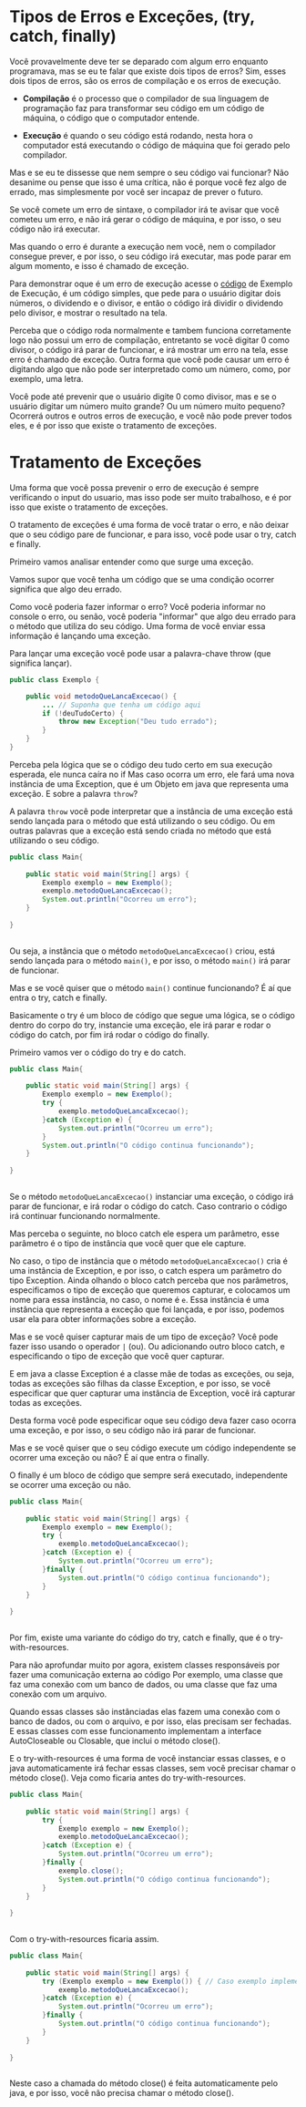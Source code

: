 # Tipos de Erros e Exceções, (try, catch, finally)

Você provavelmente deve ter se deparado com algum erro enquanto programava, mas se eu te falar que existe dois tipos de erros?
Sim, esses dois tipos de erros, são os erros de compilação e os erros de execução.

* **Compilação** é o processo que o compilador de sua linguagem de programação faz para transformar seu código em um código de máquina,
o código que o computador entende.

* **Execução** é quando o seu código está rodando, nesta hora o computador está executando o código de máquina que foi gerado pelo compilador.


Mas e se eu te dissesse que nem sempre o seu código vai funcionar? Não desanime ou pense que isso é uma crítica, não é porque você fez algo de errado, mas simplesmente 
por você ser incapaz de prever o futuro.

Se você comete um erro de sintaxe, o compilador irá te avisar que você cometeu um erro, e não irá gerar o código de máquina, e por isso, o seu código não irá executar.

Mas quando o erro é durante a execução nem você, nem o compilador consegue prever, e por isso, o seu código irá executar, mas pode parar em algum momento, e isso é chamado de exceção.

Para demonstrar oque é um erro de execução acesse o [código](https://github.com/JaaumG/Aulas-Java/blob/main/src/main/java/dev/joaoguilherme/decimaprimeiraaula/ExemploExecucaoComExcecao.java)
de Exemplo de Execução, é um código simples, que pede para o usuário digitar dois números,
o dividendo e o divisor, e então o código irá dividir o dividendo pelo divisor, e mostrar o resultado na tela.

Perceba que o código roda normalmente e tambem funciona corretamente logo não possui um erro de compilação, entretanto
se você digitar 0 como divisor, o código irá parar de funcionar, e irá mostrar um erro na tela, esse erro é chamado de exceção.
Outra forma que você pode causar um erro é digitando algo que não pode ser interpretado como um número, como, por exemplo, uma letra.

Você pode até prevenir que o usuário digite 0 como divisor, mas e se o usuário digitar um número muito grande? Ou um número muito pequeno?
Ocorrerá outros e outros erros de execução, e você não pode prever todos eles, e é por isso que existe o tratamento de exceções.

# Tratamento de Exceções

Uma forma que você possa prevenir o erro de execução é sempre verificando o input do usuario, mas isso pode ser muito trabalhoso, e é por isso que existe o tratamento de exceções.

O tratamento de exceções é uma forma de você tratar o erro, e não deixar que o seu código pare de funcionar, e para isso, você pode usar o try, catch e finally.

Primeiro vamos analisar entender como que surge uma exceção.

Vamos supor que você tenha um código que se uma condição ocorrer significa que algo deu errado.

Como você poderia fazer informar o erro? Você poderia informar no console o erro, ou senão, você poderia "informar" que algo deu errado para o método que utiliza do seu código.
Uma forma de você enviar essa informação é lançando uma exceção. 

Para lançar uma exceção você pode usar a palavra-chave throw (que significa lançar).

```java
public class Exemplo {

    public void metodoQueLancaExcecao() {
        ... // Suponha que tenha um código aqui
        if (!deuTudoCerto) {
            throw new Exception("Deu tudo errado");
        }
    }
}

```

Perceba pela lógica que se o código deu tudo certo em sua execução esperada, ele nunca caíra no if
Mas caso ocorra um erro, ele fará uma nova instância de uma Exception, que é um Objeto em java que representa uma exceção.
E sobre a palavra `throw`?

A palavra `throw` você pode interpretar que a instância de uma exceção está sendo lançada para o método que está utilizando o seu código.
Ou em outras palavras que a exceção está sendo criada no método que está utilizando o seu código.

```java
public class Main{
	
    public static void main(String[] args) {
        Exemplo exemplo = new Exemplo();
        exemplo.metodoQueLancaExcecao();
        System.out.println("Ocorreu um erro");
    }
	
}
    
```

Ou seja, a instância que o método `metodoQueLancaExcecao()` criou, está sendo lançada para o método `main()`, e por isso, o método `main()` irá parar de funcionar.

Mas e se você quiser que o método `main()` continue funcionando? É aí que entra o try, catch e finally.

Basicamente o try é um bloco de código que segue uma lógica, se o código dentro do corpo do try, 
instancie uma exceção, ele irá parar e rodar o código do catch, por fim irá rodar o código do finally.

Primeiro vamos ver o código do try e do catch.

```java
public class Main{
	
    public static void main(String[] args) {
        Exemplo exemplo = new Exemplo();
        try {
            exemplo.metodoQueLancaExcecao();
        }catch (Exception e) {
            System.out.println("Ocorreu um erro");
        }
        System.out.println("O código continua funcionando");
    }
	
}
    
```

Se o método `metodoQueLancaExcecao()` instanciar uma exceção, o código irá parar de funcionar, e irá rodar o código do catch.
Caso contrario o código irá continuar funcionando normalmente.

Mas perceba o seguinte, no bloco catch ele espera um parâmetro, esse parâmetro é o tipo de instância que você quer que ele capture.

No caso, o tipo de instância que o método `metodoQueLancaExcecao()` cria é uma instância de Exception, e por isso, o catch espera um parâmetro do tipo Exception.
Ainda olhando o bloco catch perceba que nos parâmetros, especificamos o tipo de exceção que queremos capturar, e colocamos um nome para essa instância, no caso, o nome é `e`.
Essa instância é uma instância que representa a exceção que foi lançada, e por isso, podemos usar ela para obter informações sobre a exceção.

Mas e se você quiser capturar mais de um tipo de exceção? Você pode fazer isso usando o operador `|` (ou). 
Ou adicionando outro bloco catch, e especificando o tipo de exceção que você quer capturar.

E em java a classe Exception é a classe mãe de todas as exceções, ou seja, todas as exceções são filhas da classe Exception, e por isso, se você especificar que quer capturar uma instância de Exception, você irá capturar todas as exceções.

Desta forma você pode especificar oque seu código deva fazer caso ocorra uma exceção, e por isso, o seu código não irá parar de funcionar.

Mas e se você quiser que o seu código execute um código independente se ocorrer uma exceção ou não? É aí que entra o finally.

O finally é um bloco de código que sempre será executado, independente se ocorrer uma exceção ou não.

```java
public class Main{
    
    public static void main(String[] args) {
        Exemplo exemplo = new Exemplo();
        try {
            exemplo.metodoQueLancaExcecao();
        }catch (Exception e) {
            System.out.println("Ocorreu um erro");
        }finally {
            System.out.println("O código continua funcionando");
        }
    }
    
}
    
```

Por fim, existe uma variante do código do try, catch e finally, que é o try-with-resources.

Para não aprofundar muito por agora, existem classes responsáveis por fazer uma comunicação externa ao código
Por exemplo, uma classe que faz uma conexão com um banco de dados, ou uma classe que faz uma conexão com um arquivo.

Quando essas classes são instânciadas elas fazem uma conexão com o banco de dados, ou com o arquivo, e por isso, elas precisam ser fechadas.
E essas classes com esse funcionamento implementam a interface AutoCloseable ou Closable, que inclui o método close().

E o try-with-resources é uma forma de você instanciar essas classes, e o java automaticamente irá fechar essas classes, sem você precisar chamar o método close().
Veja como ficaria antes do try-with-resources.

```java
public class Main{
    
    public static void main(String[] args) {
        try {
            Exemplo exemplo = new Exemplo();
            exemplo.metodoQueLancaExcecao();
        }catch (Exception e) {
            System.out.println("Ocorreu um erro");
        }finally {
            exemplo.close();
            System.out.println("O código continua funcionando");
        }
    }
    
}
    
```

Com o try-with-resources ficaria assim.

```java
public class Main{
    
    public static void main(String[] args) {
        try (Exemplo exemplo = new Exemplo()) { // Caso exemplo implemente a interface AutoCloseable ou Closeable
            exemplo.metodoQueLancaExcecao();
        }catch (Exception e) {
            System.out.println("Ocorreu um erro");
        }finally {
            System.out.println("O código continua funcionando");
        }
    }
    
}
    
```

Neste caso a chamada do método close() é feita automaticamente pelo java, e por isso, você não precisa chamar o método close().
